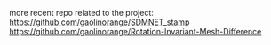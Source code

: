 more recent repo related to the project:
https://github.com/gaolinorange/SDMNET_stamp
https://github.com/gaolinorange/Rotation-Invariant-Mesh-Difference
